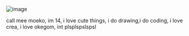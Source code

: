 
![image](https://github.com/user-attachments/assets/6b048458-a856-489a-90c5-1e376a4414eb) 

call mee moeko, im 14, i love cute things, i do drawing,i do coding, i love crea, i love okegom, int plsplspslspsl
